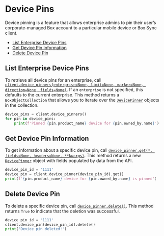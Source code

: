 # Device Pins

Device pinning is a feature that allows enterprise admins to pin their user’s
corporate-managed Box account to a particular mobile device or Box Sync client.

<!-- START doctoc generated TOC please keep comment here to allow auto update -->
<!-- DON'T EDIT THIS SECTION, INSTEAD RE-RUN doctoc TO UPDATE -->

- [List Enterprise Device Pins](#list-enterprise-device-pins)
- [Get Device Pin Information](#get-device-pin-information)
- [Delete Device Pin](#delete-device-pin)

<!-- END doctoc generated TOC please keep comment here to allow auto update -->

## List Enterprise Device Pins

To retrieve all device pins for an enterprise, call
[`client.device_pinners(enterprise=None, limit=None, marker=None, direction=None, fields=None)`][device_pinners].
If an `enterprise` is not specified, this defaults to the current enterprise. This method returns a
`BoxObjectCollection` that allows you to iterate over the [`DevicePinner`][device_pin_class] objects in the collection.

<!-- sample get_enterprises_id_device_pinners -->

```python
device_pins = client.device_pinners()
for pin in device_pins:
    print(f'Pinned {pin.product_name} device for {pin.owned_by.name}')
```

[device_pinners]: https://box-python-sdk.readthedocs.io/en/latest/boxsdk.client.html#boxsdk.client.client.Client.device_pinners
[device_pin_class]: https://box-python-sdk.readthedocs.io/en/latest/boxsdk.object.html#boxsdk.object.device_pinner.DevicePinner

## Get Device Pin Information

To get information about a specific device pin, call [`device_pinner.get(*, fields=None, headers=None, **kwargs)`][get].
This method returns a new [`DevicePinner`][device_pin_class] object with fields populated by data from the API.

<!-- sample get_device_pinners_id -->

```python
device_pin_id = '1111'
device_pin = client.device_pinner(device_pin_id).get()
print(f'{pin.product_name} device for {pin.owned_by.name} is pinned')
```

[get]: https://box-python-sdk.readthedocs.io/en/latest/boxsdk.object.html#boxsdk.object.base_object.BaseObject.get

## Delete Device Pin

To delete a specific device pin, call [`device_pinner.delete()`][delete]. This method returns `True` to indicate that
the deletion was successful.

<!-- sample delete_device_pinners_id -->

```python
device_pin_id = '1111'
client.device_pin(device_pin_id).delete()
print('Device pin deleted!')
```

[delete]: https://box-python-sdk.readthedocs.io/en/latest/boxsdk.object.html#boxsdk.object.base_object.BaseObject.delete
